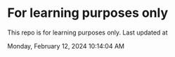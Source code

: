 # For learning purposes only
This repo is for learning purposes only.
Last updated at

Monday, February 12, 2024 10:14:04 AM

